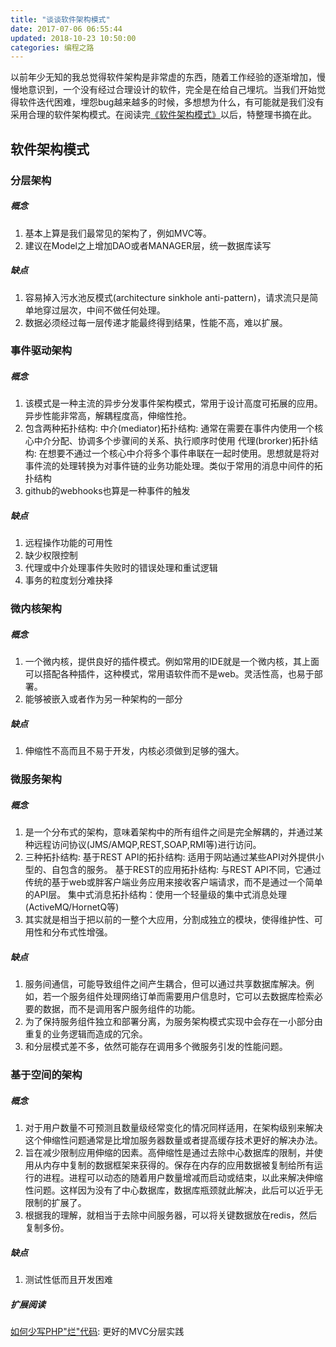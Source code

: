 ```yaml
---
title: "谈谈软件架构模式"
date: 2017-07-06 06:55:44
updated: 2018-10-23 10:50:00
categories: 编程之路
---
```

以前年少无知的我总觉得软件架构是非常虚的东西，随着工作经验的逐渐增加，慢慢地意识到，一个没有经过合理设计的软件，完全是在给自己埋坑。当我们开始觉得软件迭代困难，埋怨bug越来越多的时候，多想想为什么，有可能就是我们没有采用合理的软件架构模式。在阅读完[《软件架构模式》](https://bboyfeiyu.gitbooks.io/software-architecture-patterns/content/%E8%BD%AF%E4%BB%B6%E6%9E%B6%E6%9E%84%E6%A8%A1%E5%BC%8F.html)以后，特整理书摘在此。

## 软件架构模式

### 分层架构

##### 概念

1. 基本上算是我们最常见的架构了，例如MVC等。
2. 建议在Model之上增加DAO或者MANAGER层，统一数据库读写

##### 缺点

1. 容易掉入污水池反模式(architecture sinkhole anti-pattern)，请求流只是简单地穿过层次，中间不做任何处理。
2. 数据必须经过每一层传递才能最终得到结果，性能不高，难以扩展。

### 事件驱动架构

##### 概念

1. 该模式是一种主流的异步分发事件架构模式，常用于设计高度可拓展的应用。异步性能非常高，解耦程度高，伸缩性抢。
2. 包含两种拓扑结构:
   中介(mediator)拓扑结构: 通常在需要在事件内使用一个核心中介分配、协调多个步骤间的关系、执行顺序时使用
   代理(brorker)拓扑结构: 在想要不通过一个核心中介将多个事件串联在一起时使用。思想就是将对事件流的处理转换为对事件链的业务功能处理。类似于常用的消息中间件的拓扑结构
3. github的webhooks也算是一种事件的触发

##### 缺点

1. 远程操作功能的可用性
2. 缺少权限控制
3. 代理或中介处理事件失败时的错误处理和重试逻辑
4. 事务的粒度划分难抉择

### 微内核架构

##### 概念

1. 一个微内核，提供良好的插件模式。例如常用的IDE就是一个微内核，其上面可以搭配各种插件，这种模式，常用语软件而不是web。灵活性高，也易于部署。
2. 能够被嵌入或者作为另一种架构的一部分

##### 缺点

1. 伸缩性不高而且不易于开发，内核必须做到足够的强大。

### 微服务架构

##### 概念

1. 是一个分布式的架构，意味着架构中的所有组件之间是完全解耦的，并通过某种远程访问协议(JMS/AMQP,REST,SOAP,RMI等)进行访问。
2. 三种拓扑结构:
   基于REST API的拓扑结构: 适用于网站通过某些API对外提供小型的、自包含的服务。
   基于REST的应用拓扑结构: 与REST API不同，它通过传统的基于web或胖客户端业务应用来接收客户端请求，而不是通过一个简单的API层。
   集中式消息拓扑结构：使用一个轻量级的集中式消息处理(ActiveMQ/HornetQ等)
3. 其实就是相当于把以前的一整个大应用，分割成独立的模块，使得维护性、可用性和分布式性增强。

##### 缺点

1. 服务间通信，可能导致组件之间产生耦合，但可以通过共享数据库解决。例如，若一个服务组件处理网络订单而需要用户信息时，它可以去数据库检索必要的数据，而不是调用客户服务组件的功能。
2. 为了保持服务组件独立和部署分离，为服务架构模式实现中会存在一小部分由重复的业务逻辑而造成的冗余。
3. 和分层模式差不多，依然可能存在调用多个微服务引发的性能问题。

### 基于空间的架构

##### 概念

1. 对于用户数量不可预测且数量级经常变化的情况同样适用，在架构级别来解决这个伸缩性问题通常是比增加服务器数量或者提高缓存技术更好的解决办法。
2. 旨在减少限制应用伸缩的因素。高伸缩性是通过去除中心数据库的限制，并使用从内存中复制的数据框架来获得的。保存在内存的应用数据被复制给所有运行的进程。进程可以动态的随着用户数量增减而启动或结束，以此来解决伸缩性问题。这样因为没有了中心数据库，数据库瓶颈就此解决，此后可以近乎无限制的扩展了。
3. 根据我的理解，就相当于去除中间服务器，可以将关键数据放在redis，然后复制多份。

##### 缺点

1. 测试性低而且开发困难

##### 扩展阅读



[如何少写PHP"烂"代码](https://juejin.im/post/5b4ecffef265da0fa1221f45): 更好的MVC分层实践